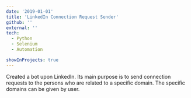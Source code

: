 ```yaml
---
date: '2019-01-01'
title: 'LinkedIn Connection Request Sender'
github: ''
external: ''
tech:
  - Python
  - Selenium
  - Automation

showInProjects: true
---
```


Created a bot upon LinkedIn. Its main purpose is to send connection requests to the persons who are related to a specific domain. The specific domains can be given by user.